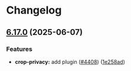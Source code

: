 # Changelog

## [6.17.0](https://github.com/danielsogl/awesome-cordova-plugins/compare/crop-plugin-privacy-v6.16.0...crop-plugin-privacy-v6.17.0) (2025-06-07)


### Features

* **crop-privacy:** add plugin ([#4408](https://github.com/danielsogl/awesome-cordova-plugins/issues/4408)) ([1e258ad](https://github.com/danielsogl/awesome-cordova-plugins/commit/1e258adeb5506d3bfa3eff755a710fa6373f6dcc))
